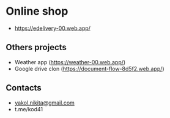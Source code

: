 # Online shop
+ https://edelivery-00.web.app/

## Others projects
+ Weather app (https://weather-00.web.app/) 
+ Google drive clon (https://document-flow-8d5f2.web.app/)

## Contacts
+ yakol.nikita@gmail.com
+ t.me/kod41
